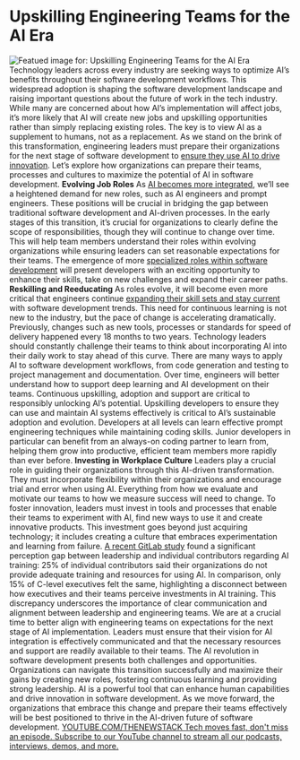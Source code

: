 # Upskilling Engineering Teams for the AI Era
![Featued image for: Upskilling Engineering Teams for the AI Era](https://cdn.thenewstack.io/media/2024/11/d3f24ed4-upskilling-1024x574.png)
Technology leaders across every industry are seeking ways to optimize AI’s benefits throughout their software development workflows. This widespread adoption is shaping the software development landscape and raising important questions about the future of work in the tech industry.
While many are concerned about how AI’s implementation will affect jobs, it’s more likely that AI will create new jobs and upskilling opportunities rather than simply replacing existing roles. The key is to view AI as a supplement to humans, not as a replacement.
As we stand on the brink of this transformation, engineering leaders must prepare their organizations for the next stage of software development to
[ensure they use AI to drive innovation](https://thenewstack.io/empowering-developers-is-critical-to-drive-ai-innovation/). Let’s explore how organizations can prepare their teams, processes and cultures to maximize the potential of AI in software development.
**Evolving Job Roles**
As
[AI becomes more integrated](https://thenewstack.io/ai-has-become-integral-to-the-software-delivery-lifecycle/), we’ll see a heightened demand for new roles, such as AI engineers and prompt engineers. These positions will be crucial in bridging the gap between traditional software development and AI-driven processes.
In the early stages of this transition, it’s crucial for organizations to clearly define the scope of responsibilities, though they will continue to change over time. This will help team members understand their roles within evolving organizations while ensuring leaders can set reasonable expectations for their teams.
The emergence of more
[specialized roles within software development](https://thenewstack.io/rapid-innovation-in-vehicle-connectivity-is-creating-new-developer-roles/) will present developers with an exciting opportunity to enhance their skills, take on new challenges and expand their career paths.
**Reskilling and Reeducating**
As roles evolve, it will become even more critical that engineers continue
[expanding their skill sets and stay current](https://thenewstack.io/5-software-development-skills-ai-will-render-obsolete/) with software development trends. This need for continuous learning is not new to the industry, but the pace of change is accelerating dramatically.
Previously, changes such as new tools, processes or standards for speed of delivery happened every 18 months to two years. Technology leaders should constantly challenge their teams to think about incorporating AI into their daily work to stay ahead of this curve. There are many ways to apply AI to software development workflows, from code generation and testing to project management and documentation. Over time, engineers will better understand how to support deep learning and AI development on their teams.
Continuous upskilling, adoption and support are critical to responsibly unlocking AI’s potential. Upskilling developers to ensure they can use and maintain AI systems effectively is critical to AI’s sustainable adoption and evolution. Developers at all levels can learn effective prompt engineering techniques while maintaining coding skills. Junior developers in particular can benefit from an always-on coding partner to learn from, helping them grow into productive, efficient team members more rapidly than ever before.
**Investing in Workplace Culture**
Leaders play a crucial role in guiding their organizations through this AI-driven transformation. They must incorporate flexibility within their organizations and encourage trial and error when using AI. Everything from how we evaluate and motivate our teams to how we measure success will need to change.
To foster innovation, leaders must invest in tools and processes that enable their teams to experiment with AI, find new ways to use it and create innovative products. This investment goes beyond just acquiring technology; it includes creating a culture that embraces experimentation and learning from failure.
[A recent GitLab study](https://about.gitlab.com/developer-survey/) found a significant perception gap between leadership and individual contributors regarding AI training: 25% of individual contributors said their organizations do not provide adequate training and resources for using AI. In comparison, only 15% of C-level executives felt the same, highlighting a disconnect between how executives and their teams perceive investments in AI training.
This discrepancy underscores the importance of clear communication and alignment between leadership and engineering teams. We are at a crucial time to better align with engineering teams on expectations for the next stage of AI implementation. Leaders must ensure that their vision for AI integration is effectively communicated and that the necessary resources and support are readily available to their teams.
The AI revolution in software development presents both challenges and opportunities. Organizations can navigate this transition successfully and maximize their gains by creating new roles, fostering continuous learning and providing strong leadership. AI is a powerful tool that can enhance human capabilities and drive innovation in software development. As we move forward, the organizations that embrace this change and prepare their teams effectively will be best positioned to thrive in the AI-driven future of software development.
[
YOUTUBE.COM/THENEWSTACK
Tech moves fast, don't miss an episode. Subscribe to our YouTube
channel to stream all our podcasts, interviews, demos, and more.
](https://youtube.com/thenewstack?sub_confirmation=1)